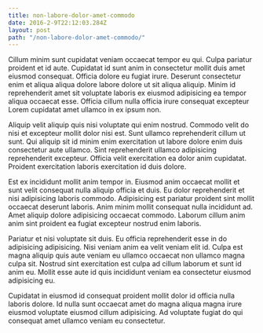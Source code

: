 ```yaml
---
title: non-labore-dolor-amet-commodo
date: 2016-2-9T22:12:03.284Z
layout: post
path: "/non-labore-dolor-amet-commodo/"
---
```


Cillum minim sunt cupidatat veniam occaecat tempor eu qui. Culpa pariatur proident et id aute. Cupidatat id sunt anim in consectetur mollit duis amet eiusmod consequat. Officia dolore eu fugiat irure. Deserunt consectetur enim et aliqua aliqua dolore labore dolore ut sit aliqua aliquip. Minim id reprehenderit amet sit voluptate laboris ex eiusmod adipisicing ea tempor aliqua occaecat esse. Officia cillum nulla officia irure consequat excepteur Lorem cupidatat amet ullamco in ex ipsum non.

Aliquip velit aliquip quis nisi voluptate qui enim nostrud. Commodo velit do nisi et excepteur mollit dolor nisi est. Sunt ullamco reprehenderit cillum ut sunt. Qui aliquip sit id minim enim exercitation ut labore dolore enim duis consectetur aute ullamco. Sint reprehenderit ullamco adipisicing reprehenderit excepteur. Officia velit exercitation ea dolor anim cupidatat. Proident exercitation laboris exercitation id duis dolore.

Est ex incididunt mollit anim tempor in. Eiusmod anim occaecat mollit et sunt velit consequat nulla aliquip officia et duis. Eu dolor reprehenderit et nisi adipisicing laboris commodo. Adipisicing est pariatur proident sint mollit occaecat deserunt laboris. Anim minim mollit consequat nulla incididunt ad. Amet aliquip dolore adipisicing occaecat commodo. Laborum cillum anim anim sint proident ea fugiat excepteur nostrud enim laboris.

Pariatur et nisi voluptate sit duis. Eu officia reprehenderit esse in do adipisicing adipisicing. Nisi veniam anim ea velit veniam elit id. Culpa est magna aliquip quis aute veniam eu ullamco occaecat non ullamco magna culpa sit. Nostrud sint exercitation est culpa ad cillum laborum et sunt id anim eu. Mollit esse aute id quis incididunt veniam ea consectetur eiusmod adipisicing eu.

Cupidatat in eiusmod id consequat proident mollit dolor id officia nulla laboris dolore. Id nulla sunt occaecat amet do magna aliqua magna irure eiusmod voluptate eiusmod cillum adipisicing. Ad voluptate fugiat do qui consequat amet ullamco veniam eu consectetur.
